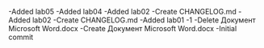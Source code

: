 -Added lab05
-Added lab04
-Added lab02
-Create CHANGELOG.md
-Added lab02
-Create CHANGELOG.md
-Added lab01
-1
-Delete Документ Microsoft Word.docx
-Create Документ Microsoft Word.docx
-Initial commit
